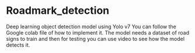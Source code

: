 # Roadmark_detection
Deep learning object detection model using Yolo v7
You can follow the Google colab file of how to implement it. The model needs a dataset of road signs to train and then for testing you can use video to see how the model detects it.
